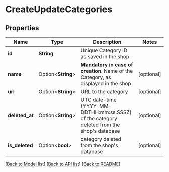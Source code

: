 # CreateUpdateCategories

## Properties

Name | Type | Description | Notes
------------ | ------------- | ------------- | -------------
**id** | **String** | Unique Category ID as saved in the shop  | 
**name** | Option<**String**> | **Mandatory in case of creation**. Name of the Category, as displayed in the shop  | [optional]
**url** | Option<**String**> | URL to the category | [optional]
**deleted_at** | Option<**String**> | UTC date-time (YYYY-MM-DDTHH:mm:ss.SSSZ) of the category deleted from the shop's database | [optional]
**is_deleted** | Option<**bool**> | category deleted from the shop's database | [optional]

[[Back to Model list]](../README.md#documentation-for-models) [[Back to API list]](../README.md#documentation-for-api-endpoints) [[Back to README]](../README.md)


